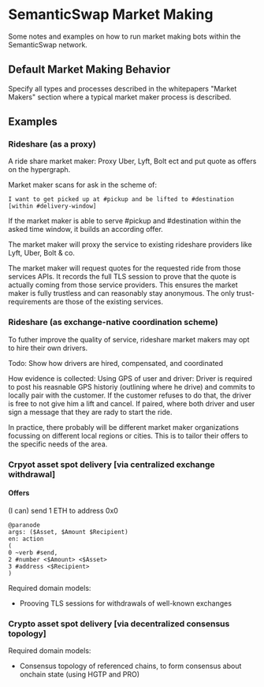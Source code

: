 # SemanticSwap Market Making

Some notes and examples on how to run market making bots within the SemanticSwap network.

## Default Market Making Behavior

Specify all types and processes described in the whitepapers "Market Makers" section where a typical market maker process is described.

## Examples

### Rideshare (as a proxy)

A ride share market maker: Proxy Uber, Lyft, Bolt ect and put quote as offers on the hypergraph.

Market maker scans for ask in the scheme of:

`I want to get picked up at #pickup and be lifted to #destination [within #delivery-window]`

If the market maker is able to serve #pickup and #destination within the asked time window, it builds an according offer.

The market maker will proxy the service to existing rideshare providers like Lyft, Uber, Bolt & co.

The market maker will request quotes for the requested ride from those services APIs. It records the full TLS session to prove that the quote is actually coming from those service providers. This ensures the market maker is fully trustless and can reasonably stay anonymous. The only trust-requirements are those of the existing services.

### Rideshare (as exchange-native coordination scheme)

To futher improve the quality of service, rideshare market makers may opt to hire their own drivers.

Todo: Show how drivers are hired, compensated, and coordinated

How evidence is collected: Using GPS of user and driver: Driver is required to post his reasnable GPS historiy (outlining where he drive) and commits to locally pair with the customer. If the customer refuses to do that, the driver is free to not give him a lift and cancel. If paired, where both driver and user sign a message that they are rady to start the ride.

In practice, there probably will be different market maker organizations focussing on different local regions or cities. This is to tailor their offers to the specific needs of the area.

### Crpyot asset spot delivery [via centralized exchange withdrawal]

#### Offers

(I can) send 1 ETH to address 0x0

```ieml
@paranode
args: ($Asset, $Amount $Recipient)
en: action
(
0 ~verb #send,
2 #number <$Amount> <$Asset>
3 #address <$Recipient>
)
```

Required domain models:

- Prooving TLS sessions for withdrawals of well-known exchanges

### Crypto asset spot delivery [via decentralized consensus topology]

Required domain models:

- Consensus topology of referenced chains, to form consensus about onchain state (using HGTP and PRO)
